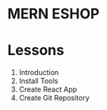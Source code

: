 # MERN ESHOP

# Lessons
1. Introduction
2. Install Tools
3. Create React App
4. Create Git Repository